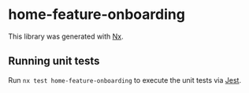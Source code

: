 # home-feature-onboarding

This library was generated with [Nx](https://nx.dev).

## Running unit tests

Run `nx test home-feature-onboarding` to execute the unit tests via [Jest](https://jestjs.io).
